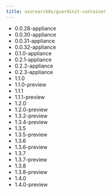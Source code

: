```yaml
---
title: azurearck8s/guardinit-container
---
```

- 0.0.28-appliance
- 0.0.30-appliance
- 0.0.31-appliance
- 0.0.32-appliance
- 0.1.0-appliance
- 0.2.1-appliance
- 0.2.2-appliance
- 0.2.3-appliance
- 1.1.0
- 1.1.0-preview
- 1.1.1
- 1.1.1-preview
- 1.2.0
- 1.2.0-preview
- 1.3.2-preview
- 1.3.4-preview
- 1.3.5
- 1.3.5-preview
- 1.3.6
- 1.3.6-preview
- 1.3.7
- 1.3.7-preview
- 1.3.8
- 1.3.8-preview
- 1.4.0
- 1.4.0-preview
